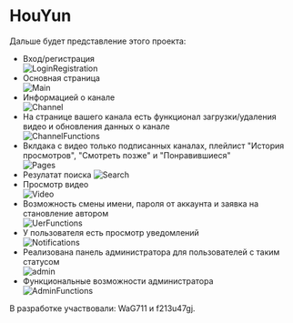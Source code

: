 # HouYun
Дальше будет представление этого проекта:
- Вход/регистрация   
![LoginRegistration](https://github.com/WaG711/HouYun/assets/137266836/8661d86f-09d6-4e9b-8a5a-d7b0c5125a98)
- Основная страница  
![Main](https://github.com/WaG711/HouYun/assets/137266836/e5ce33f0-a048-419f-a7cf-dbb747d1ee23)
- Информацией о канале  
![Channel](https://github.com/WaG711/HouYun/assets/137266836/87fc3bb9-12ed-4a42-a905-1fc2bc1a34dc)
- На странице вашего канала есть функционал загрузки/удаления видео и обновления данных о канале  
![ChannelFunctions](https://github.com/WaG711/HouYun/assets/137266836/87093e6a-d13d-4f1a-a6d7-55a2afd5f231)
- Вклдака с видео только подписанных каналах, плейлист "История просмотров", "Смотреть позже" и "Понравившиеся"  
![Pages](https://github.com/WaG711/HouYun/assets/137266836/486fb7fa-deb1-4832-b2f1-6c5fce9e56d5)
- Резулатат поиска
![Search](https://github.com/WaG711/HouYun/assets/137266836/d6397314-dac8-4cd4-a4b5-9101780849d7)
- Просмотр видео  
![Video](https://github.com/WaG711/HouYun/assets/137266836/78a284ba-b2c5-4fd8-8c8f-df18fb00ff43)
- Возможность смены имени, пароля от аккаунта и заявка на становление автором  
![UerFunctions](https://github.com/WaG711/HouYun/assets/137266836/2fdf8f99-8c6e-45d7-bdab-4c0497d644ad)
- У пользователя есть просмотр уведомлений  
![Notifications](https://github.com/WaG711/HouYun/assets/137266836/202e16e7-c702-478e-bf26-55c1df8b9d61)
- Реализована панель администратора для пользователей с таким статусом  
![admin](https://github.com/WaG711/HouYun/assets/137266836/cae56270-0639-4971-8292-cd87e9815af1)
- Функциональные возможности администратора  
![AdminFunctions](https://github.com/WaG711/HouYun/assets/137266836/bd948a35-e3fe-49fb-84e6-890a8d5e739e)

В разработке участвовали: WaG711 и f213u47gj.
